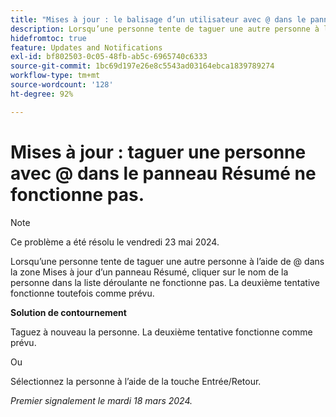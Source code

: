 ```yaml
---
title: "Mises à jour : le balisage d’un utilisateur avec @ dans le panneau Résumé est inefficace"
description: Lorsqu’une personne tente de taguer une autre personne à l’aide de @ dans la zone Mises à jour d’un panneau Résumé, cliquer sur le nom de la personne dans la liste déroulante ne fonctionne pas. La deuxième tentative fonctionne toutefois comme prévu.
hidefromtoc: true
feature: Updates and Notifications
exl-id: bf802503-0c05-48fb-ab5c-6965740c6333
source-git-commit: 1bc69d197e26e8c5543ad03164ebca1839789274
workflow-type: tm+mt
source-wordcount: '128'
ht-degree: 92%

---
```


# Mises à jour : taguer une personne avec @ dans le panneau Résumé ne fonctionne pas.

>[!NOTE]
>
>Ce problème a été résolu le vendredi 23 mai 2024.

Lorsqu’une personne tente de taguer une autre personne à l’aide de @ dans la zone Mises à jour d’un panneau Résumé, cliquer sur le nom de la personne dans la liste déroulante ne fonctionne pas. La deuxième tentative fonctionne toutefois comme prévu.

**Solution de contournement**

Taguez à nouveau la personne. La deuxième tentative fonctionne comme prévu.

Ou

Sélectionnez la personne à l’aide de la touche Entrée/Retour.

_Premier signalement le mardi 18 mars 2024._
